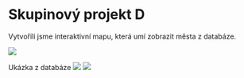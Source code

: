 # Skupinový projekt D


Vytvořili jsme interaktivní mapu, která umí zobrazit města z databáze.

![](https://github.com/MelliPelli/Homework/blob/master/Skupinov%C3%BDProjektD/img/2.png)

Ukázka z databáze
![](https://github.com/MelliPelli/Homework/blob/master/Skupinov%C3%BDProjektD/img/4.png)
![](https://github.com/MelliPelli/Homework/blob/master/Skupinov%C3%BDProjektD/img/3.png)
